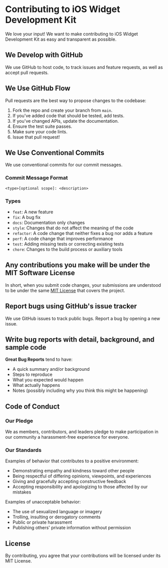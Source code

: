 # Contributing to iOS Widget Development Kit

We love your input! We want to make contributing to iOS Widget Development Kit as easy and transparent as possible.

## We Develop with GitHub

We use GitHub to host code, to track issues and feature requests, as well as accept pull requests.

## We Use GitHub Flow

Pull requests are the best way to propose changes to the codebase:

1. Fork the repo and create your branch from `main`.
2. If you've added code that should be tested, add tests.
3. If you've changed APIs, update the documentation.
4. Ensure the test suite passes.
5. Make sure your code lints.
6. Issue that pull request!

## We Use Conventional Commits

We use conventional commits for our commit messages.

### Commit Message Format

```
<type>[optional scope]: <description>
```

### Types

- `feat`: A new feature
- `fix`: A bug fix
- `docs`: Documentation only changes
- `style`: Changes that do not affect the meaning of the code
- `refactor`: A code change that neither fixes a bug nor adds a feature
- `perf`: A code change that improves performance
- `test`: Adding missing tests or correcting existing tests
- `chore`: Changes to the build process or auxiliary tools

## Any contributions you make will be under the MIT Software License

In short, when you submit code changes, your submissions are understood to be under the same [MIT License](https://choosealicense.com/licenses/mit/) that covers the project.

## Report bugs using GitHub's issue tracker

We use GitHub issues to track public bugs. Report a bug by opening a new issue.

## Write bug reports with detail, background, and sample code

**Great Bug Reports** tend to have:

- A quick summary and/or background
- Steps to reproduce
- What you expected would happen
- What actually happens
- Notes (possibly including why you think this might be happening)

## Code of Conduct

### Our Pledge

We as members, contributors, and leaders pledge to make participation in our
community a harassment-free experience for everyone.

### Our Standards

Examples of behavior that contributes to a positive environment:

* Demonstrating empathy and kindness toward other people
* Being respectful of differing opinions, viewpoints, and experiences
* Giving and gracefully accepting constructive feedback
* Accepting responsibility and apologizing to those affected by our mistakes

Examples of unacceptable behavior:

* The use of sexualized language or imagery
* Trolling, insulting or derogatory comments
* Public or private harassment
* Publishing others' private information without permission

## License

By contributing, you agree that your contributions will be licensed under its MIT License. 